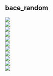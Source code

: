 ## bace_random
<img src="../preprocessed_bace_random/bace_random_random_0.1_maccs_ROC AUC.png" /><br/>
<img src="../preprocessed_bace_random/bace_random_random_0.1_rdkit_ROC AUC.png" /><br/>
<img src="../preprocessed_bace_random/bace_random_random_0.1_mordred_ROC AUC.png" /><br/>
<img src="../preprocessed_bace_random/bace_random_random_0.1_morgan_ROC AUC.png" /><br/>
<img src="../preprocessed_bace_random/bace_random_random_0.1_rdkit,maccs_ROC AUC.png" /><br/>
<img src="../preprocessed_bace_random/bace_random_random_0.1_rdkit,mordred_ROC AUC.png" /><br/>
<img src="../preprocessed_bace_random/bace_random_random_0.1_morgan,maccs_ROC AUC.png" /><br/>
<img src="../preprocessed_bace_random/bace_random_random_0.1_morgan,mordred_ROC AUC.png" /><br/>
<img src="../preprocessed_bace_random/bace_random_random_0.1_rdkit,morgan_ROC AUC.png" /><br/>
<img src="../preprocessed_bace_random/bace_random_random_0.1_mordred,maccs_ROC AUC.png" /><br/>
<img src="../preprocessed_bace_random/bace_random_random_0.1_rdkit,morgan,mordred,maccs_ROC AUC.png" /><br/>
